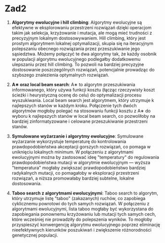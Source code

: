 # Zad2
 
1. **Algorytmy ewolucyjne i hill climbing**:
Algorytmy ewolucyjne są efektywne w eksplorowaniu przestrzeni rozwiązań dzięki operacjom takim jak selekcja, krzyżowanie i mutacja, ale mogą mieć trudności z precyzyjnym lokalnym dostosowywaniem. Hill climbing, który jest prostym algorytmem lokalnej optymalizacji, skupia się na iteracyjnym polepszaniu obecnego rozwiązania przez przeszukiwanie jego sąsiedztwa. Możemy połączyć te dwa algorytmy tak, że każdy osobnik w populacji algorytmu ewolucyjnego podlegałby dodatkowemu ulepszaniu przez hill climbing. To pozwoli na bardziej precyzyjne dostosowanie poszczególnych rozwiązań, potencjalnie prowadząc do szybszego znalezienia optymalnych rozwiązań.
 
2. **A∗ oraz local beam search**:
A∗ to algorytm przeszukiwania informowanego, który używa funkcji kosztu (łącząc rzeczywisty koszt ścieżki i heurystyczną ocenę do celu) do optymalizacji procesu wyszukiwania. Local beam search jest algorytmem, który utrzymuje k najlepszych stanów w każdym kroku. Połączenie tych dwóch algorytmów mogłoby polegać na stosowaniu funkcji kosztu z A∗ do wyboru k najlepszych stanów w local beam search, co pozwoliłoby na bardziej zinformatyzowane i celowane przeszukiwanie przestrzeni stanów.
 
3. **Symulowane wyżarzanie i algorytmy ewolucyjne**:
Symulowane wyżarzanie wykorzystuje temperaturę do kontrolowania prawdopodobieństwa akceptacji gorszych rozwiązań, co pomaga w uniknięciu lokalnych minimum. W połączeniu z algorytmami ewolucyjnymi można by zastosować ideę "temperatury" do regulowania prawdopodobieństwa mutacji w algorytmie ewolucyjnym — wyższa "temperatura" mogłaby zwiększać prawdopodobieństwo bardziej radykalnych mutacji, co pomagałoby w eksploracji przestrzeni rozwiązań, a niższa promowałaby bardziej subtelne, lokalne dostosowania.
 
4. **Taboo search z algorytmami ewolucyjnymi**:
Taboo search to algorytm, który utrzymuje listę "taboo" (zakazanych) ruchów, co zapobiega cyklicznemu powrotowi do tych samych rozwiązań. W połączeniu z algorytmami ewolucyjnymi, lista taboo mogłaby być wykorzystana do zapobiegania ponownemu krzyżowaniu lub mutacji tych samych cech, które wcześniej nie prowadziły do polepszenia wyników. To mogłoby przyspieszyć konwergencję algorytmu ewolucyjnego poprzez eliminację nieefektywnych kierunków poszukiwań i zwiększenie różnorodności genetycznej populacji.